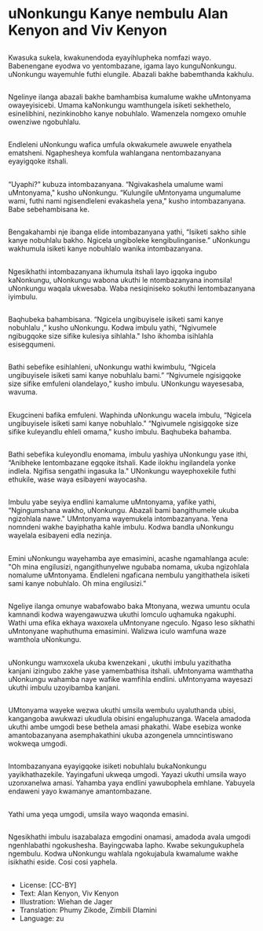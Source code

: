 # uNonkungu Kanye nembulu Alan Kenyon and Viv Kenyon

##
Kwasuka sukela, kwakunendoda
eyayihlupheka nomfazi wayo.
Babenengane eyodwa vo
yentombazane, igama layo
kunguNonkungu.
uNonkungu wayemuhle futhi
elungile. Abazali bakhe
babemthanda kakhulu.

##
Ngelinye ilanga abazali bakhe
bamhambisa kumalume wakhe
uMntonyama owayeyisicebi.
Umama kaNonkungu
wamthungela isiketi sekhethelo,
esinelibhini, nezinkinobho
kanye nobuhlalo.
Wamenzela nomgexo omuhle
owenziwe ngobuhlalu.

##
Endleleni uNonkungu wafica
umfula okwakumele awuwele
enyathela ematsheni.
Ngaphesheya komfula
wahlangana nentombazanyana
eyayigqoke itshali.

##
“Uyaphi?" kubuza
intombazanyana.
“Ngivakashela umalume wami
uMntonyama," kusho
uNonkungu.
“Kulungile uMntonyama
ungumalume wami, futhi nami
ngisendleleni evakashela yena,"
kusho intombazanyana.
Babe sebehambisana ke.

##
Bengakahambi nje ibanga elide
intombazanyana yathi,
“Isiketi sakho sihle kanye
nobuhlalu bakho. Ngicela
ungiboleke kengibulinganise.”
uNonkungu wakhumula isiketi
kanye nobuhlalo wanika
intombazanyana.

##
Ngesikhathi intombazanyana
ikhumula itshali layo igqoka
ingubo kaNonkungu,
uNonkungu wabona ukuthi le
ntombazanyana inomsila!
uNonkungu waqala ukwesaba.
Waba nesiqiniseko sokuthi
lentombazanyana iyimbulu.

##
Baqhubeka bahambisana.
“Ngicela ungibuyisele isiketi
sami kanye nobuhlalu ,” kusho
uNonkungu.
Kodwa imbulu yathi,
“Ngivumele ngibugqoke size
sifike kulesiya sihlahla."
Isho ikhomba isihlahla
esisegqumeni.

##
Bathi sebefike esihlahleni,
uNonkungu wathi kwimbulu,
“Ngicela ungibuyisele isiketi
sami kanye nobuhlalu bami.”
“Ngivumele ngisigqoke size
sifike emfuleni olandelayo,"
kusho imbulu.
UNonkungu wayesesaba,
wavuma.

##
Ekugcineni bafika emfuleni.
Waphinda uNonkungu wacela
imbulu, “Ngicela ungibuyisele
isiketi sami kanye nobuhlalo."
“Ngivumele ngisigqoke size
sifike kuleyandlu ehleli
omama," kusho imbulu.
Baqhubeka bahamba.

##
Bathi sebefika kuleyondlu
enomama, imbulu yashiya
uNonkungu yase ithi,
“Anibheke lentombazane
egqoke itshali. Kade ilokhu
ingilandela yonke indlela.
Ngifisa sengathi ingasuka la."
UNonkungu wayephoxekile futhi
ethukile, wase waya esibayeni
wayocasha.

##
Imbulu yabe seyiya endlini
kamalume uMntonyama, yafike
yathi,
“Ngingumshana wakho,
uNonkungu. Abazali bami
bangithumele ukuba ngizohlala
nawe."
UMntonyama wayemukela
intombazanyana. Yena
nomndeni wakhe bayiphatha
kahle imbulu.
Kodwa bandla uNonkungu
wayelala esibayeni edla nezinja.

##
Emini uNonkungu wayehamba
aye emasimini, acashe
ngamahlanga acule:
"Oh mina engilusizi,
ngangithunyelwe ngubaba
nomama, ukuba ngizohlala
nomalume uMntonyama.
Endleleni ngaficana nembulu
yangithathela isiketi sami kanye
nobuhlalo. Oh mina engilusizi.”

##
Ngeliye ilanga omunye
wabafowabo baka Mtonyana,
wezwa umuntu ocula kamnandi
kodwa wayengawuzwa ukuthi
lomculo uqhamuka ngakuphi.
Wathi uma efika ekhaya
waxoxela uMntonyane ngeculo.
Ngaso leso sikhathi uMntonyane
waphuthuma emasimini.
Walizwa iculo wamfuna waze
wamthola uNonkungu.

##
uNonkungu wamxoxela ukuba
kwenzekani , ukuthi imbulu
yazithatha kanjani izingubo
zakhe yase yamembathisa
itshali.
uMntonyama wamthatha
uNonkungu wahamba naye
wafike wamfihla endlini.
uMntonyama wayesazi ukuthi
imbulu uzoyibamba kanjani.

##
UMtonyama wayeke wezwa
ukuthi umsila wembulu
uyaluthanda ubisi, kangangoba
awukwazi ukudlula obisini
engaluphuzanga.
Wacela amadoda ukuthi ambe
umgodi bese bethela amasi
phakathi.
Wabe esebiza wonke
amantobazanyana
asemphakathini ukuba
azongenela umncintiswano
wokweqa umgodi.

##
Intombazanyana eyayigqoke
isiketi nobuhlalu bukaNonkungu
yayikhathazekile. Yayingafuni
ukweqa umgodi. Yayazi ukuthi
umsila wayo uzonxanelwa
amasi.
Yahamba yaya endlini
yawubophela emhlane.
Yabuyela endaweni yayo
kwamanye amantombazane.

##
Yathi uma yeqa umgodi, umsila
wayo waqonda emasini.

##
Ngesikhathi imbulu isazabalaza
emgodini onamasi, amadoda
avala umgodi ngenhlabathi
ngokushesha. Bayingcwaba
lapho.
Kwabe sekungukuphela
ngembulu.
Kodwa uNonkungu wahlala
ngokujabula kwamalume wakhe
isikhathi eside.
Cosi cosi yaphela.

##
* License: [CC-BY]
* Text: Alan Kenyon, Viv Kenyon
* Illustration: Wiehan de Jager
* Translation: Phumy Zikode, Zimbili Dlamini
* Language: zu
